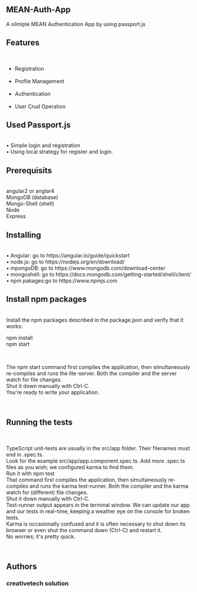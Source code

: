 ## MEAN-Auth-App
A silmlple MEAN Authentication App by using passport.js<br>
## Features 
<br>
<ul>
 <li>	Registration</li> <br>
 <li>Profile Management</li> <br>
 <li>Authentication</li> <br>
<li> User Crud Operation</li></ul>

## Used Passport.js
<br>
•	Simple login and registration <br>
•	Using local strategy for register and login.
<br>
<h2>Prerequisits</h2> <br>
angular2 or anglar4 <br>
 MongoDB (database) <br>
 Mongo-Shell (shell) <br>
Node <br>
Express <br>
<h2> Installing</h2>
<br>
•	Angular: go to https://angular.io/guide/quickstart <br>
•	node.js: go to https://nodejs.org/en/download/ <br>
•	mpongoDB: go to https://www.mongodb.com/download-center <br>
•	mongoshell: go to https://docs.mongodb.com/getting-started/shell/client/ <br>
•	npm pakages:go to https://www.npmjs.com <br>

<h2> Install npm packages</h2>
<br>
Install the npm packages described in the package.json and verify that it works:<br>
<p> npm install<br>
npm start </p><br>
<p>The npm start command first compiles the application, then simultaneously re-compiles and runs the lite-server. Both the compiler and the server watch for file changes.<br>
 Shut it down manually with Ctrl-C.<br>
You're ready to write your application.</p> <br>
<h2>Running the tests</h2> <br>
<p>TypeScript unit-tests are usually in the src/app folder. Their filenames must end in .spec.ts.<br>
Look for the example src/app/app.component.spec.ts. Add more .spec.ts files as you wish; we configured karma to find them.<br>
Run it with npm test <br>
That command first compiles the application, then simultaneously re-compiles and runs the karma test-runner. Both the compiler and the karma watch for (different) file changes.<br>
Shut it down manually with Ctrl-C.<br>
Test-runner output appears in the terminal window. We can update our app and our tests in real-time, keeping a weather eye on the console for broken tests.<br> Karma is occasionally confused and it is often necessary to shut down its browser or even shut the command down (Ctrl-C) and restart it.<br> No worries; it's pretty quick.</p><br>
<h2>Authors</h2>
<h3>creativetech solution</h3>



